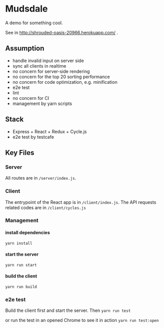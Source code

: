 # Mudsdale

A demo for something cool.

See in http://shrouded-oasis-20966.herokuapp.com/ .

## Assumption
* handle invalid input on server side
* sync all clients in realtime
* no concern for server-side rendering
* no concern for the top 20 sorting performance
* no concern for code optimization, e.g. minification
* e2e test
* lint
* no concern for CI
* management by yarn scripts

## Stack
* Express + React + Redux + Cycle.js
* e2e test by testcafe

## Key Files
### Server
All routes are in `/server/index.js`.

### Client
The entrypoint of the React app is in `/client/index.js`.
The API requests related codes are in `/client/cycles.js`

### Management
#### install dependencies
`yarn install`

#### start the server
`yarn run start`

#### build the client
`yarn run build`

### e2e test
Build the client first and start the server. Then
`yarn run test`

or run the test in an opened Chrome to see it in action
`yarn run test:open`
